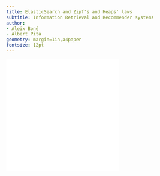 ```yaml
---
title: ElasticSearch and Zipf's and Heaps' laws
subtitle: Information Retrieval and Recommender systems
author:
- Aleix Boné
- Albert Pita
geometry: margin=1in,a4paper
fontsize: 12pt
---
```


![Zipf](./figures/zipf.pdf)
![Zipf log-log](./figures/zipf_loglog.pdf)
